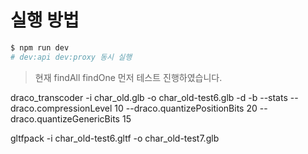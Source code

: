 # 실행 방법

```bash
$ npm run dev
# dev:api dev:proxy 동시 실행
```

> 현재 findAll findOne 먼저 테스트 진행하였습니다.

draco_transcoder -i char_old.glb -o char_old-test6.glb -d -b --stats --draco.compressionLevel 10 --draco.quantizePositionBits 20 --draco.quantizeGenericBits 15

gltfpack -i char_old-test6.gltf -o char_old-test7.glb